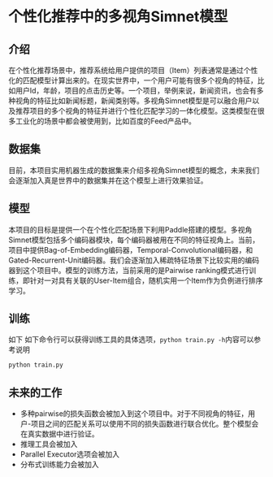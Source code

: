 # 个性化推荐中的多视角Simnet模型

## 介绍
在个性化推荐场景中，推荐系统给用户提供的项目（Item）列表通常是通过个性化的匹配模型计算出来的。在现实世界中，一个用户可能有很多个视角的特征，比如用户Id，年龄，项目的点击历史等。一个项目，举例来说，新闻资讯，也会有多种视角的特征比如新闻标题，新闻类别等。多视角Simnet模型是可以融合用户以及推荐项目的多个视角的特征并进行个性化匹配学习的一体化模型。这类模型在很多工业化的场景中都会被使用到，比如百度的Feed产品中。

## 数据集
目前，本项目实用机器生成的数据集来介绍多视角Simnet模型的概念，未来我们会逐渐加入真是世界中的数据集并在这个模型上进行效果验证。

## 模型
本项目的目标是提供一个在个性化匹配场景下利用Paddle搭建的模型。多视角Simnet模型包括多个编码器模块，每个编码器被用在不同的特征视角上。当前，项目中提供Bag-of-Embedding编码器，Temporal-Convolutional编码器，和Gated-Recurrent-Unit编码器。我们会逐渐加入稀疏特征场景下比较实用的编码器到这个项目中。模型的训练方法，当前采用的是Pairwise ranking模式进行训练，即针对一对具有关联的User-Item组合，随机实用一个Item作为负例进行排序学习。

## 训练
如下
如下命令行可以获得训练工具的具体选项，`python train.py -h`内容可以参考说明
```bash
python train.py 
```
## 未来的工作
- 多种pairwise的损失函数会被加入到这个项目中。对于不同视角的特征，用户-项目之间的匹配关系可以使用不同的损失函数进行联合优化。整个模型会在真实数据中进行验证。
- 推理工具会被加入
- Parallel Executor选项会被加入
- 分布式训练能力会被加入
